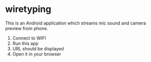 # wiretyping
This is an Android application which streams mic sound and camera preview from phone.
1) Connect to WIFI
2) Run this app
3) URL should be displayed
4) Open it in your browser
